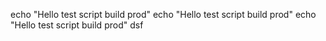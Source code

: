echo "Hello test script build prod"
echo "Hello test script build prod"
echo "Hello test script build prod"
dsf

